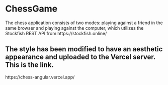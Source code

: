 # ChessGame
<p>
The chess application consists of two modes: playing against a friend in the same browser and playing against the computer, which utilizes the Stockfish REST API from https://stockfish.online/
</p>
<h2>
The style has been modified to have an aesthetic appearance and uploaded to the Vercel server. This is the link.
</h2>
https://chess-angular.vercel.app/
